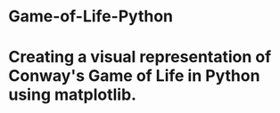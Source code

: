 # Game-of-Life-Python

# Creating a visual representation of Conway's Game of Life in Python using matplotlib.

